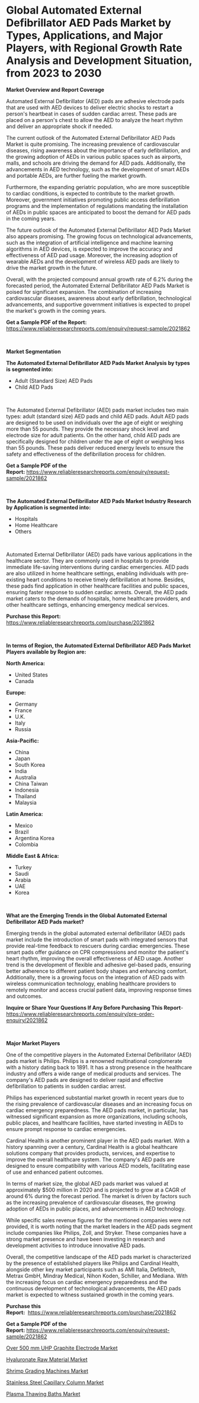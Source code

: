 <p><h1>Global Automated External Defibrillator AED Pads Market by Types, Applications, and Major Players, with Regional Growth Rate Analysis and Development Situation, from 2023 to 2030</h1></p><p><strong>Market Overview and Report Coverage</strong></p>
<p><p>Automated External Defibrillator (AED) pads are adhesive electrode pads that are used with AED devices to deliver electric shocks to restart a person's heartbeat in cases of sudden cardiac arrest. These pads are placed on a person's chest to allow the AED to analyze the heart rhythm and deliver an appropriate shock if needed.</p><p>The current outlook of the Automated External Defibrillator AED Pads Market is quite promising. The increasing prevalence of cardiovascular diseases, rising awareness about the importance of early defibrillation, and the growing adoption of AEDs in various public spaces such as airports, malls, and schools are driving the demand for AED pads. Additionally, the advancements in AED technology, such as the development of smart AEDs and portable AEDs, are further fueling the market growth.</p><p>Furthermore, the expanding geriatric population, who are more susceptible to cardiac conditions, is expected to contribute to the market growth. Moreover, government initiatives promoting public access defibrillation programs and the implementation of regulations mandating the installation of AEDs in public spaces are anticipated to boost the demand for AED pads in the coming years.</p><p>The future outlook of the Automated External Defibrillator AED Pads Market also appears promising. The growing focus on technological advancements, such as the integration of artificial intelligence and machine learning algorithms in AED devices, is expected to improve the accuracy and effectiveness of AED pad usage. Moreover, the increasing adoption of wearable AEDs and the development of wireless AED pads are likely to drive the market growth in the future.</p><p>Overall, with the projected compound annual growth rate of 6.2% during the forecasted period, the Automated External Defibrillator AED Pads Market is poised for significant expansion. The combination of increasing cardiovascular diseases, awareness about early defibrillation, technological advancements, and supportive government initiatives is expected to propel the market's growth in the coming years.</p></p>
<p><strong>Get a Sample PDF of the Report:</strong> <a href="https://www.reliableresearchreports.com/enquiry/request-sample/2021862">https://www.reliableresearchreports.com/enquiry/request-sample/2021862</a></p>
<p>&nbsp;</p>
<p><strong>Market Segmentation</strong></p>
<p><strong>The Automated External Defibrillator AED Pads Market Analysis by types is segmented into:</strong></p>
<p><ul><li>Adult (Standard Size) AED Pads</li><li>Child AED Pads</li></ul></p>
<p>&nbsp;</p>
<p><p>The Automated External Defibrillator (AED) pads market includes two main types: adult (standard size) AED pads and child AED pads. Adult AED pads are designed to be used on individuals over the age of eight or weighing more than 55 pounds. They provide the necessary shock level and electrode size for adult patients. On the other hand, child AED pads are specifically designed for children under the age of eight or weighing less than 55 pounds. These pads deliver reduced energy levels to ensure the safety and effectiveness of the defibrillation process for children.</p></p>
<p><strong>Get a Sample PDF of the Report:</strong>&nbsp;<a href="https://www.reliableresearchreports.com/enquiry/request-sample/2021862">https://www.reliableresearchreports.com/enquiry/request-sample/2021862</a></p>
<p>&nbsp;</p>
<p><strong>The Automated External Defibrillator AED Pads Market Industry Research by Application is segmented into:</strong></p>
<p><ul><li>Hospitals</li><li>Home Healthcare</li><li>Others</li></ul></p>
<p>&nbsp;</p>
<p><p>Automated External Defibrillator (AED) pads have various applications in the healthcare sector. They are commonly used in hospitals to provide immediate life-saving interventions during cardiac emergencies. AED pads are also utilized in home healthcare settings, enabling individuals with pre-existing heart conditions to receive timely defibrillation at home. Besides, these pads find application in other healthcare facilities and public spaces, ensuring faster response to sudden cardiac arrests. Overall, the AED pads market caters to the demands of hospitals, home healthcare providers, and other healthcare settings, enhancing emergency medical services.</p></p>
<p><strong>Purchase this Report:</strong>&nbsp; <a href="https://www.reliableresearchreports.com/purchase/2021862">https://www.reliableresearchreports.com/purchase/2021862</a></p>
<p>&nbsp;</p>
<p><strong>In terms of Region, the Automated External Defibrillator AED Pads Market Players available by Region are:</strong></p>
<p>
    <p> <strong> North America: </strong>
        <ul>
            <li>United States</li>
            <li>Canada</li>
        </ul>
        </p> 
    <p> <strong> Europe: </strong>
        <ul>
            <li>Germany</li>
            <li>France</li>
            <li>U.K.</li>
            <li>Italy</li>
            <li>Russia</li>
        </ul>
        </p> 
    <p> <strong> Asia-Pacific: </strong>
        <ul>
            <li>China</li>
            <li>Japan</li>
            <li>South Korea</li>
            <li>India</li>
            <li>Australia</li>
            <li>China Taiwan</li>
            <li>Indonesia</li>
            <li>Thailand</li>
            <li>Malaysia</li>
        </ul>
        </p> 
    <p> <strong> Latin America: </strong>
        <ul>
            <li>Mexico</li>
            <li>Brazil</li>
            <li>Argentina Korea</li>
            <li>Colombia</li>
        </ul>
        </p> 
    <p> <strong> Middle East & Africa: </strong>
        <ul>
            <li>Turkey</li>
            <li>Saudi</li>
            <li>Arabia</li>
            <li>UAE</li>
            <li>Korea</li>
        </ul>
    </p>
    </p>
<p>&nbsp;</p>
<p><strong>What are the Emerging Trends in the Global Automated External Defibrillator AED Pads market?</strong></p>
<p><p>Emerging trends in the global automated external defibrillator (AED) pads market include the introduction of smart pads with integrated sensors that provide real-time feedback to rescuers during cardiac emergencies. These smart pads offer guidance on CPR compressions and monitor the patient's heart rhythm, improving the overall effectiveness of AED usage. Another trend is the development of flexible and adhesive gel-based pads, ensuring better adherence to different patient body shapes and enhancing comfort. Additionally, there is a growing focus on the integration of AED pads with wireless communication technology, enabling healthcare providers to remotely monitor and access crucial patient data, improving response times and outcomes.</p></p>
<p><strong>Inquire or Share Your Questions If Any Before Purchasing This Report</strong>- <a href="https://www.reliableresearchreports.com/enquiry/pre-order-enquiry/2021862">https://www.reliableresearchreports.com/enquiry/pre-order-enquiry/2021862</a></p>
<p>&nbsp;</p>
<p><strong>Major Market Players</strong></p>
<p><p>One of the competitive players in the Automated External Defibrillator (AED) pads market is Philips. Philips is a renowned multinational conglomerate with a history dating back to 1891. It has a strong presence in the healthcare industry and offers a wide range of medical products and services. The company's AED pads are designed to deliver rapid and effective defibrillation to patients in sudden cardiac arrest.</p><p>Philips has experienced substantial market growth in recent years due to the rising prevalence of cardiovascular diseases and an increasing focus on cardiac emergency preparedness. The AED pads market, in particular, has witnessed significant expansion as more organizations, including schools, public places, and healthcare facilities, have started investing in AEDs to ensure prompt response to cardiac emergencies.</p><p>Cardinal Health is another prominent player in the AED pads market. With a history spanning over a century, Cardinal Health is a global healthcare solutions company that provides products, services, and expertise to improve the overall healthcare system. The company's AED pads are designed to ensure compatibility with various AED models, facilitating ease of use and enhanced patient outcomes.</p><p>In terms of market size, the global AED pads market was valued at approximately $500 million in 2020 and is projected to grow at a CAGR of around 6% during the forecast period. The market is driven by factors such as the increasing prevalence of cardiovascular diseases, the growing adoption of AEDs in public places, and advancements in AED technology.</p><p>While specific sales revenue figures for the mentioned companies were not provided, it is worth noting that the market leaders in the AED pads segment include companies like Philips, Zoll, and Stryker. These companies have a strong market presence and have been investing in research and development activities to introduce innovative AED pads.</p><p>Overall, the competitive landscape of the AED pads market is characterized by the presence of established players like Philips and Cardinal Health, alongside other key market participants such as AMI Italia, Defibtech, Metrax GmbH, Mindray Medical, Nihon Koden, Schiller, and Mediana. With the increasing focus on cardiac emergency preparedness and the continuous development of technological advancements, the AED pads market is expected to witness sustained growth in the coming years.</p></p>
<p><strong>Purchase this Report:</strong>&nbsp;&nbsp;<a href="https://www.reliableresearchreports.com/purchase/2021862">https://www.reliableresearchreports.com/purchase/2021862</a></p>
<p></p>
<p><strong>Get a Sample PDF of the Report:</strong>&nbsp;<a href="https://www.reliableresearchreports.com/enquiry/request-sample/2021862">https://www.reliableresearchreports.com/enquiry/request-sample/2021862</a></p>
<p><p><a href="https://medium.com/@malliekozey2023/over-500-mm-uhp-graphite-electrode-market-exploring-market-share-market-trends-and-future-growth-c6cfaebffb08">Over 500 mm UHP Graphite Electrode Market</a></p><p><a href="https://medium.com/@jackyhammes/hyaluronate-raw-material-market-outlook-industry-overview-and-forecast-2023-to-2030-25547e708818">Hyaluronate Raw Material Market</a></p><p><a href="https://github.com/FassouRP/Market-Research-Report-List-1/blob/main/shrimp-grading-machines-market.md">Shrimp Grading Machines Market</a></p><p><a href="https://medium.com/@coltruecker/analyzing-stainless-steel-capillary-column-market-global-industry-perspective-and-forecast-2023-9a470f68dfca">Stainless Steel Capillary Column Market</a></p><p><a href="https://github.com/rexevange/Market-Research-Report-List-1/blob/main/plasma-thawing-baths-market.md">Plasma Thawing Baths Market</a></p></p>
